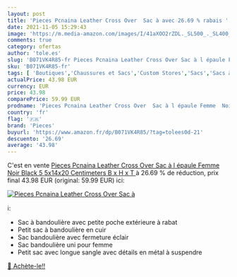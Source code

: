 ```yaml
---
layout: post
title: 'Pieces Pcnaina Leather Cross Over  Sac à avec 26.69 % rabais '
date: 2021-11-05 15:29:43
image: 'https://m.media-amazon.com/images/I/41aXOO2rZDL._SL500_._SL400_.jpg'
comments: true
category: ofertas
author: 'tole.es'
slug: 'B071VK4R85-fr Pieces Pcnaina Leather Cross Over Sac à l épaule Femme...'
sku: 'B071VK4R85-fr'
tags: [ 'Boutiques','Chaussures et Sacs','Custom Stores','Sacs','Sacs à main femme','Sacs à main portés épaule femme','pieces', ]
actualPrice: 43.98 EUR
currency: EUR
price: 43.98
comparePrice: 59.99 EUR
prodname: 'Pieces Pcnaina Leather Cross Over  Sac à l épaule Femme  Noir  Black   5 5x14x20 Centimeters  B x H x T '
country: 'fr'
flag: '🇫🇷'
brand: 'Pieces'
buyurl: 'https://www.amazon.fr/dp/B071VK4R85/?tag=tolees0d-21'
descuento: '26.69'
average: '43.98'
---
```


C'est en vente [Pieces Pcnaina Leather Cross Over  Sac à l épaule Femme  Noir  Black   5 5x14x20 Centimeters  B x H x T ](https://www.amazon.fr/dp/B071VK4R85/?tag=tolees0d-21)  à  26.69 % de réduction, prix final  43.98 EUR (original: 59.99 EUR) ici:

[![Pieces Pcnaina Leather Cross Over  Sac à](https://m.media-amazon.com/images/I/41aXOO2rZDL._SL500_._SL400_.jpg)](https://www.amazon.fr/dp/B071VK4R85/?tag=tolees0d-21)

ℹ️:

- Sac à bandoulière avec petite poche extérieure à rabat
- Petit sac à bandoulière en cuir
- Sac bandoulière avec fermeture éclair
- Sac bandoulière uni pour femme
- Petit sac avec longue sangle avec détails en métal à suspendre

[🛒 Achète-le!!](https://www.amazon.fr/dp/B071VK4R85/?tag=tolees0d-21)
